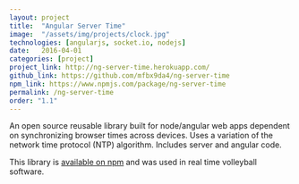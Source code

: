 ```yaml
---
layout: project
title:  "Angular Server Time"
image:  "/assets/img/projects/clock.jpg"
technologies: [angularjs, socket.io, nodejs]
date:   2016-04-01
categories: [project]
project_link: http://ng-server-time.herokuapp.com/
github_link: https://github.com/mfbx9da4/ng-server-time
npm_link: https://www.npmjs.com/package/ng-server-time
permalink: /ng-server-time
order: "1.1"
---
```


An open source reusable library built for node/angular web apps dependent on synchronizing browser times across devices. Uses a variation of the network time protocol (NTP) algorithm. Includes server and angular code.

This library is [available on npm](https://www.npmjs.com/package/ng-server-time) and was used in real time volleyball software.
